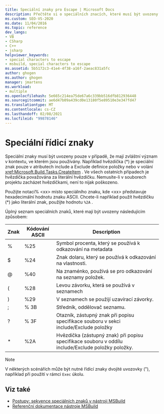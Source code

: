 ```yaml
---
title: Speciální znaky pro Escape | Microsoft Docs
description: Přečtěte si o speciálních znacích, které musí být uvozeny pouze v případě, že mají zvláštní význam v kontextu, ve kterém jsou používány.
ms.custom: SEO-VS-2020
ms.date: 11/04/2016
ms.topic: reference
dev_langs:
- VB
- CSharp
- C++
- jsharp
helpviewer_keywords:
- special characters to escape
- msbuild, special characters to escape
ms.assetid: 5b5172c3-41e4-4f38-a16f-2aeac831a5fc
author: ghogen
ms.author: ghogen
manager: jmartens
ms.workload:
- multiple
ms.openlocfilehash: 5e665c214ea75de67a6c339bb516dfb812936448
ms.sourcegitcommit: ae6d47b09a439cd0e13180f5e89510e3e347fd47
ms.translationtype: MT
ms.contentlocale: cs-CZ
ms.lasthandoff: 02/08/2021
ms.locfileid: "99878146"
---
```

# <a name="special-characters-to-escape"></a>Speciální řídicí znaky

Speciální znaky musí být uvozeny pouze v případě, že mají zvláštní význam v kontextu, ve kterém jsou používány. Například hvězdička (*) je speciální znak pouze v atributech include a Exclude definice položky nebo v volání <xref:Microsoft.Build.Tasks.CreateItem> . Ve všech ostatních případech je hvězdička považována za literální hvězdičku. Nemusíte-li v souborech projektu zacházet hvězdičkami, není to nijak poškozeno.

 Použijte notaci% \<xx> místo speciálního znaku, kde \<xx> představuje hexadecimální hodnotu znaku ASCII. Chcete-li například použít hvězdičku (*) jako literální znak, použijte hodnotu `%2A` .

 Úplný seznam speciálních znaků, které mají být uvozeny následujícím způsobem:

|Znak|Kódování ASCII|Description|
|---------|----------|-----------|
|%|%25|Symbol procenta, který se používá k odkazování na metadata|
|$|%24|Znak dolaru, který se používá k odkazování na vlastnosti.|
|@|%40|Na znaménko, používá se pro odkazování na seznamy položek.|
|(|%28|Levou závorku, která se používá v seznamech|
|)|%29|V seznamech se použijí uzavírací závorky.|
|;|% 3B|Středník, oddělovač seznamu.|
|?|% 3F|Otazník, zástupný znak při popisu specifikace souboru v sekci include/Exclude položky|
|* |%2A|Hvězdička (zástupný znak) při popisu specifikace souboru v oddílu include/Exclude položky položky.|

> [!NOTE]
> V některých scénářích může být nutné řídicí znaky dvojité uvozovky ("), například při použití v rámci `Exec` úkolu.

## <a name="see-also"></a>Viz také

- [Postupy: sekvence speciálních znaků v nástroji MSBuild](../msbuild/how-to-escape-special-characters-in-msbuild.md)
- [Referenční dokumentace nástroje MSBuild](../msbuild/msbuild-reference.md)
